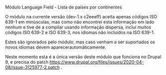 Módulo Language Field - Lista de países por continentes

O módulo na currente versão (dev-1.x c2eeeff) aceita apenas códigos ISO 639-1 em minúsculas, mas como não encontrei esta informação em lado nenhum e tive de a compilar usando informação dispersa, incluí muitos códigos ISO 639-2 e ISO 639-3, nos idiomas não incluídos na ISO 639-1.

Estes são ignorados pelo módulo, mas caso venham a ser suportados os novos idiomas devem aparecerautomáticamente.

Neste momento esta é a única versão deste módulo que funciona no Drupal 9, e precisa do patch https://www.drupal.org/files/issues/2020-04-08/issue-3125977-2.patch . 
